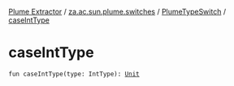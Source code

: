 [Plume Extractor](../../index.md) / [za.ac.sun.plume.switches](../index.md) / [PlumeTypeSwitch](index.md) / [caseIntType](./case-int-type.md)

# caseIntType

`fun caseIntType(type: IntType): `[`Unit`](https://kotlinlang.org/api/latest/jvm/stdlib/kotlin/-unit/index.html)